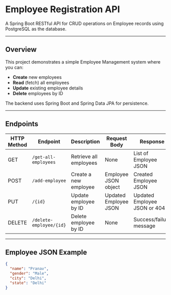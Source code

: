 # Employee Registration API

A Spring Boot RESTful API for CRUD operations on Employee records using PostgreSQL as the database.

---

## Overview

This project demonstrates a simple Employee Management system where you can:

- **Create** new employees  
- **Read** (fetch) all employees  
- **Update** existing employee details  
- **Delete** employees by ID  

The backend uses Spring Boot and Spring Data JPA for persistence.

---

## Endpoints

| HTTP Method | Endpoint                  | Description                | Request Body             | Response                   |
|-------------|---------------------------|----------------------------|--------------------------|----------------------------|
| GET         | `/get-all-employees`      | Retrieve all employees      | None                     | List of Employee JSON       |
| POST        | `/add-employee`           | Create a new employee       | Employee JSON object      | Created Employee JSON       |
| PUT         | `/{id}`                   | Update employee by ID       | Updated Employee JSON     | Updated Employee JSON or 404|
| DELETE      | `/delete-employee/{id}`   | Delete employee by ID       | None                     | Success/failure message     |

---

## Employee JSON Example

```json
{
  "name": "Pranav",
  "gender": "Male",
  "city": "Delhi",
  "state": "Delhi"
}

